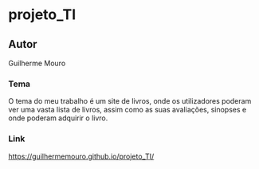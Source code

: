 # projeto_TI

## Autor
Guilherme Mouro

### Tema 
O tema do meu trabalho é um site de livros, onde os utilizadores poderam ver uma vasta lista de livros, assim como as suas avaliações, sinopses e onde poderam adquirir o livro.

### Link
https://guilhermemouro.github.io/projeto_TI/
